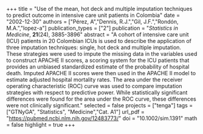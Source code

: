 +++
title = "Use of the mean, hot deck and multiple imputation techniques to predict outcome in intensive care unit patients in Colombia"
date = "2002-12-30"
authors = ["Pérez, A","Dennis, R.J.","Gil, J.F.","Rondón, M.A.","lopez-a"]
publication_types = ["2"]
publication = "*Statistics in Medicine*, **21**(24), 3885-3896"
abstract = "A cohort of intensive care unit (ICU) patients in 20 Colombian ICUs is used to describe the application of three imputation techniques: single, hot deck and multiple imputation. These strategies were used to impute the missing data in the variables used to construct APACHE II scores, a scoring system for the ICU patients that provides an unbiased standardized estimate of the probability of hospital death. Imputed APACHE II scores were then used in the APACHE II model to estimate adjusted hospital mortality rates. The area under the receiver operating characteristic (ROC) curve was used to compare imputation strategies with respect to predictive power. While statistically significant differences were found for the area under the ROC curve, these differences were not clinically significant."
selected = false
projects = ["tenga"]
tags = ["GTNyGA", "Statistics", "Medicine","Cat. A1"]
url_pdf = "https://pubmed.ncbi.nlm.nih.gov/12483773/"
doi = "10.1002/sim.1391"
math = false
highlight = true
+++
